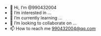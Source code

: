 - 👋 Hi, I’m @990432004
- 👀 I’m interested in ...
- 🌱 I’m currently learning ...
- 💞️ I’m looking to collaborate on ...
- 📫 How to reach me 990432004@qq.com

<!---
990432004/990432004 is a ✨ special ✨ repository because its `README.md` (this file) appears on your GitHub profile.
You can click the Preview link to take a look at your changes.
--->
